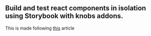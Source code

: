 ## Build and test react components in isolation using Storybook with knobs addons.

This is made following [this](https://www.smashingmagazine.com/2020/09/building-react-apps-storybook/) article
